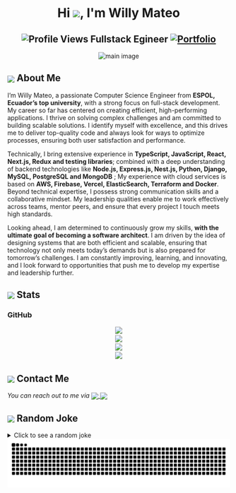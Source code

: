 <h1 align="center">Hi <img src="https://github.com/ParthJohri/ParthJohri/blob/readME/icons/Hi.gif" width="28px"/>, I'm Willy Mateo</h2>
<h2 align="center">
  <img src="https://komarev.com/ghpvc/?username=willymateo&color=brightgreen&style=for-the-badge" alt="Profile Views" style="height:21px;">
Fullstack Egineer
<a href="https://willymateo.vercel.app/">
    <img src="https://img.shields.io/badge/Portfolio-543DE0?style=for-the-badge&logo=About.me&logoColor=white" alt="Portfolio" style="height:22px;">
</a>

</h2>

<div align="center">
 <img alt="main image" src="https://github.com/user-attachments/assets/4f27fa78-d9a2-4126-b732-1f0fc64c607b" style="height:300px" />
</div>

## <img align ='center' src="https://i.giphy.com/media/v1.Y2lkPTc5MGI3NjExdjh2dDM4bDhyYzM5NmppaHJ6dG56Mmh3bTkyanFkdWRvZ3R1cGoycSZlcD12MV9pbnRlcm5hbF9naWZfYnlfaWQmY3Q9ZQ/LOnt6uqjD9OexmQJRB/giphy.gif" width="37" /> About Me

I’m Willy Mateo, a passionate Computer Science Engineer from
        <strong> ESPOL, Ecuador’s top university</strong>, with a strong focus on full-stack
        development. My career so far has centered on creating efficient, high-performing
        applications. I thrive on solving complex challenges and am committed to building scalable
        solutions. I identify myself with excellence, and this drives me to deliver top-quality code
        and always look for ways to optimize processes, ensuring both user satisfaction and
        performance.
      
Technically, I bring extensive experience in
        <strong> TypeScript, JavaScript, React, Next.js, Redux and testing libraries</strong>;
        combined with a deep understanding of backend technologies like
        <strong>Node.js, Express.js, Nest.js, Python, Django, MySQL, PostgreSQL and MongoDB</strong>
        ; My experience with cloud services is based on
        <strong> AWS, Firebase, Vercel, ElasticSearch, Terraform and Docker</strong>. Beyond
        technical expertise, I possess strong communication skills and a collaborative mindset. My
        leadership qualities enable me to work effectively across teams, mentor peers, and ensure
        that every project I touch meets high standards.

Looking ahead, I am determined to continuously grow my skills,
        <strong> with the ultimate goal of becoming a software architect</strong>. I am driven by
        the idea of designing systems that are both efficient and scalable, ensuring that technology
        not only meets today’s demands but is also prepared for tomorrow’s challenges. I am
        constantly improving, learning, and innovating, and I look forward to opportunities that
        push me to develop my expertise and leadership further.

  ## <img align="center" src="https://github.com/ParthJohri/ParthJohri/blob/readME/icons/stats.gif"  width="32"/> Stats
  ### GitHub
  <div align="center">

   ![](https://github-readme-stats.vercel.app/api?username=willymateo&theme=tokyonight&hide_border=false&include_all_commits=true&count_private=true)<br/>
   ![](https://github-readme-streak-stats.herokuapp.com/?user=willymateo&theme=tokyonight&hide_border=false)<br/>
   ![](https://github-readme-stats.vercel.app/api/top-langs/?username=willymateo&theme=tokyonight&hide_border=false&include_all_commits=true&count_private=true&layout=compact)<br/>
   ![](https://github-readme-activity-graph.vercel.app/graph?username=willymateo&theme=tokyo-night)

  </div>

## <img align="center" src="https://github.com/ParthJohri/ParthJohri/blob/readME/icons/Contact.gif"  width="37"/> Contact Me

<p> 
 <i>You can reach out to me via</i> 
<a href="mailto:matheoowilly@gmail.com">
     <img align="center" src="https://github.com/ParthJohri/ParthJohri/blob/readME/icons/Gmail.gif"  width="100"/>
 </a>

  <a href="https://www.linkedin.com/in/willymateo">
    <img align="center" src="https://github.com/ParthJohri/ParthJohri/blob/readME/icons/Linkedin.gif" width="70"/>
  </a>
</p>



## <img align ='center' src='https://media2.giphy.com/media/UQDSBzfyiBKvgFcSTw/giphy.gif?cid=ecf05e47p3cd513axbek3f56ti3jzizq8hincw20jauyyfyw&rid=giphy.gif' width ='37' /> Random Joke 

<details>
  <summary>Click to see a random joke</summary>
  <div align="center">
   
  ![Jokes Card](https://readme-jokes.vercel.app/api?theme=halloween)
  
  </div>
</details>

<div align="center">
  <picture>
    <source media="(prefers-color-scheme: dark)" srcset="https://github.com/ParthJohri/ParthJohri/blob/output/github-contribution-grid-snake-dark.svg">
    <source media="(prefers-color-scheme: light)" srcset="https://github.com/ParthJohri/ParthJohri/blob/output/github-contribution-grid-snake.svg">
    <img alt="github contribution grid snake animation" src="https://github.com/ParthJohri/ParthJohri/blob/output/github-contribution-grid-snake.svg">
  </picture>
</div>
